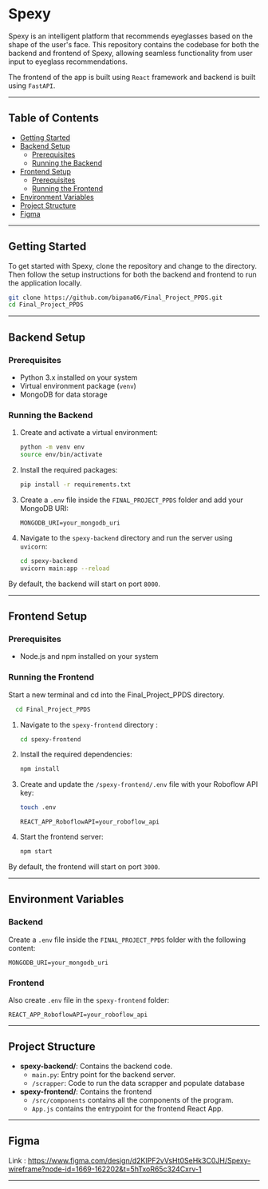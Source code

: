 # Spexy

Spexy is an intelligent platform that recommends eyeglasses based on the shape of the user's face. This repository contains the codebase for both the backend and frontend of Spexy, allowing seamless functionality from user input to eyeglass recommendations.

The frontend of the app is built using `React` framework and backend is built using `FastAPI`. 

---

## Table of Contents
- [Getting Started](#getting-started)
- [Backend Setup](#backend-setup)
  - [Prerequisites](#prerequisites)
  - [Running the Backend](#running-the-backend)
- [Frontend Setup](#frontend-setup)
  - [Prerequisites](#prerequisites-1)
  - [Running the Frontend](#running-the-frontend)
- [Environment Variables](#environment-variables)
- [Project Structure](#project-structure)
- [Figma](#figma)

---

## Getting Started

To get started with Spexy, clone the repository and change to the directory. Then follow the setup instructions for both the backend and frontend to run the application locally.

```bash
git clone https://github.com/bipana06/Final_Project_PPDS.git
cd Final_Project_PPDS
```

---

## Backend Setup

### Prerequisites

- Python 3.x installed on your system
- Virtual environment package (`venv`)
- MongoDB for data storage

### Running the Backend

1. Create and activate a virtual environment:

   ```bash
   python -m venv env
   source env/bin/activate
   ```

2. Install the required packages:

   ```bash
   pip install -r requirements.txt
   ```

3. Create a `.env` file inside the `FINAL_PROJECT_PPDS` folder and add your MongoDB URI:

   ```
   MONGODB_URI=your_mongodb_uri
   ```

4. Navigate to the `spexy-backend` directory and run the server using `uvicorn`:

   ```bash
   cd spexy-backend
   uvicorn main:app --reload
   ```

By default, the backend will start on port `8000`.

---

## Frontend Setup

### Prerequisites

- Node.js and npm installed on your system

### Running the Frontend
Start a new terminal and cd into the Final_Project_PPDS directory. 
 ```bash
   cd Final_Project_PPDS
   ```

1. Navigate to the `spexy-frontend` directory :

   ```bash
   cd spexy-frontend
   ```

2. Install the required dependencies:

   ```bash
   npm install
   ```

3. Create and update the `/spexy-frontend/.env` file with your Roboflow API key:
    ```bash
   touch .env
   ```

   ```
   REACT_APP_RoboflowAPI=your_roboflow_api
   ```

5. Start the frontend server:

   ```bash
   npm start
   ```

By default, the frontend will start on port `3000`.

---

## Environment Variables

### Backend

Create a `.env` file inside the `FINAL_PROJECT_PPDS` folder with the following content:

```
MONGODB_URI=your_mongodb_uri
```

### Frontend

Also create `.env` file in the `spexy-frontend` folder:

```
REACT_APP_RoboflowAPI=your_roboflow_api
```

---

## Project Structure

- **spexy-backend/**: Contains the backend code.
  - `main.py`: Entry point for the backend server.
  - `/scrapper`: Code to run the data scrapper and populate database
- **spexy-frontend/**: Contains the frontend 
    - `/src/components` contains all the components of the program.
    - `App.js` contains the entrypoint for the frontend React App.

---

## Figma

Link :  https://www.figma.com/design/d2KIPF2vVsHt0SeHk3C0JH/Spexy-wireframe?node-id=1669-162202&t=5hTxoR65c324Cxrv-1

---
